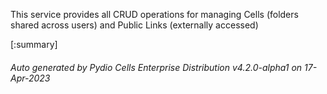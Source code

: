 






This service provides all CRUD operations for managing Cells (folders shared across users) and Public Links (externally accessed)

[:summary]

###### Auto generated by Pydio Cells Enterprise Distribution v4.2.0-alpha1 on 17-Apr-2023
